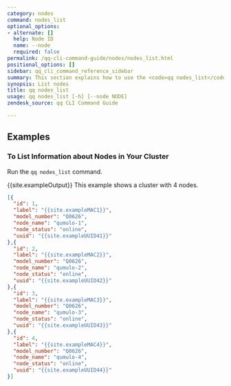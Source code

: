 ```yaml
---
category: nodes
command: nodes_list
optional_options:
- alternate: []
  help: Node ID
  name: --node
  required: false
permalink: /qq-cli-command-guide/nodes/nodes_list.html
positional_options: []
sidebar: qq_cli_command_reference_sidebar
summary: This section explains how to use the <code>qq nodes_list</code> command.
synopsis: List nodes
title: qq nodes_list
usage: qq nodes_list [-h] [--node NODE]
zendesk_source: qq CLI Command Guide

---
```


## Examples

### To List Information about Nodes in Your Cluster
Run the `qq nodes_list` command.

{{site.exampleOutput}} This example shows a cluster with 4 nodes.

```json
[{
  "id": 1,
  "label": "{{site.exampleMAC1}}",
  "model_number": "Q0626",
  "node_name": "qumulo-1",
  "node_status": "online",
  "uuid": "{{site.exampleUUID41}}"
},{
  "id": 2,
  "label": "{{site.exampleMAC2}}",
  "model_number": "Q0626",
  "node_name": "qumulo-2",
  "node_status": "online",
  "uuid": "{{site.exampleUUID42}}"
},{
  "id": 3,
  "label": "{{site.exampleMAC3}}",
  "model_number": "Q0626",
  "node_name": "qumulo-3",
  "node_status": "online",
  "uuid": "{{site.exampleUUID43}}"
},{
  "id": 4,
  "label": "{{site.exampleMAC4}}",
  "model_number": "Q0626",
  "node_name": "qumulo-4",
  "node_status": "online",
  "uuid": "{{site.exampleUUID44}}"
}]
```
